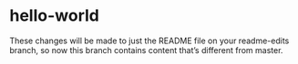 # hello-world


These changes will be made to just the README file on your readme-edits branch, so now this branch contains content that’s different from master.
